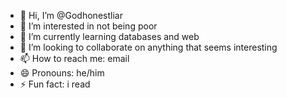 - 👋 Hi, I’m @Godhonestliar
- 👀 I’m interested in not being poor 
- 🌱 I’m currently learning databases and web
- 💞️ I’m looking to collaborate on anything that seems interesting
- 📫 How to reach me: email
- 😄 Pronouns: he/him
- ⚡ Fun fact: i read 

<!---
Godhonestliar/Godhonestliar is a ✨ special ✨ repository because its `README.md` (this file) appears on your GitHub profile.
You can click the Preview link to take a look at your changes.
--->
